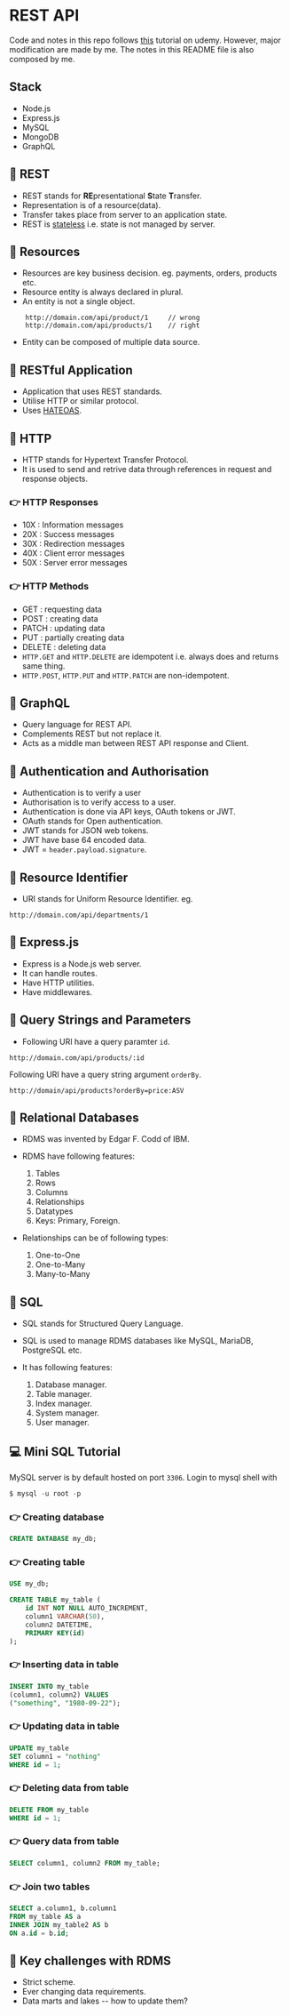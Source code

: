 # REST API

Code and notes in this repo follows [this](https://www.udemy.com/course/mastering-rest-apis-in-nodejs-zero-to-hero) tutorial on udemy. However, major modification are made by me. The notes in this README file is also composed by me.

## Stack
- Node.js
- Express.js
- MySQL
- MongoDB
- GraphQL

## :book: REST

- REST stands for **RE**presentational **S**tate **T**ransfer.
- Representation is of a resource(data). 
- Transfer takes place from server to an application state.
- REST is [stateless](https://whatis.techtarget.com/definition/stateless-app) i.e. state is not managed by server.

## :book: Resources

- Resources are key business decision. eg. payments, orders, products etc.
- Resource entity is always declared in plural.
- An entity is not a single object.
```http
    http://domain.com/api/product/1     // wrong
    http://domain.com/api/products/1    // right
```
- Entity can be composed of multiple data source.

## :book: RESTful Application

- Application that uses REST standards.
- Utilise HTTP or similar protocol.
- Uses [HATEOAS](https://en.wikipedia.org/wiki/HATEOAS).

## :book: HTTP

- HTTP stands for Hypertext Transfer Protocol.
- It is used to send and retrive data through references in request and response objects.

### :point_right: HTTP Responses

- 10X : Information messages
- 20X : Success messages
- 30X : Redirection messages
- 40X : Client error messages
- 50X : Server error messages

### :point_right: HTTP Methods

- GET : requesting data
- POST : creating data
- PATCH : updating data
- PUT : partially creating data
- DELETE : deleting data
- `HTTP.GET` and `HTTP.DELETE` are idempotent i.e. always does and returns same thing.
- `HTTP.POST`, `HTTP.PUT` and `HTTP.PATCH` are non-idempotent.

## :book: GraphQL

- Query language for REST API.
- Complements REST but not replace it.
- Acts as a middle man between REST API response and Client.

## :book: Authentication and Authorisation

- Authentication is to verify a user
- Authorisation is to verify access to a user.
- Authentication is done via API keys, OAuth tokens or JWT.
- OAuth stands for Open authentication.
- JWT stands for JSON web tokens.
- JWT have base 64 encoded data.
- JWT = `header.payload.signature`.

## :book: Resource Identifier

- URI stands for Uniform Resource Identifier. eg.
```http
http://domain.com/api/departments/1
```

## :book: Express.js

- Express is a Node.js web server.
- It can handle routes.
- Have HTTP utilities.
- Have middlewares.

## :book: Query Strings and Parameters

- Following URI have a query paramter `id`.
```http
http://domain.com/api/products/:id
```
Following URI have a query string argument `orderBy`.
```http
http://domain/api/products?orderBy=price:ASV
```

## :book: Relational Databases

- RDMS was invented by Edgar F. Codd of IBM.
- RDMS have following features:

    1. Tables
    2. Rows
    3. Columns
    4. Relationships
    5. Datatypes
    6. Keys: Primary, Foreign.
- Relationships can be of following types:

    1. One-to-One
    2. One-to-Many
    3. Many-to-Many

## :book: SQL

- SQL stands for Structured Query Language.
- SQL is used to manage RDMS databases like MySQL, MariaDB, PostgreSQL etc.
- It has following features:

    1. Database manager.
    2. Table manager.
    3. Index manager.
    4. System manager.
    5. User manager.

## :computer: Mini SQL Tutorial

MySQL server is by default hosted on port `3306`. Login to mysql shell with
```sql
$ mysql -u root -p
```

### :point_right: Creating database
```sql
CREATE DATABASE my_db;
```

### :point_right: Creating table
```sql
USE my_db;

CREATE TABLE my_table (
    id INT NOT NULL AUTO_INCREMENT,
    column1 VARCHAR(50),
    column2 DATETIME,
    PRIMARY KEY(id)
);
```

### :point_right: Inserting data in table
```sql
INSERT INTO my_table
(column1, column2) VALUES
("something", "1980-09-22");
```

### :point_right: Updating data in table
```sql
UPDATE my_table
SET column1 = "nothing"
WHERE id = 1;
```

### :point_right: Deleting data from table
```sql
DELETE FROM my_table
WHERE id = 1;
```

### :point_right: Query data from table
```sql
SELECT column1, column2 FROM my_table;
```

### :point_right: Join two tables
```sql
SELECT a.column1, b.column1
FROM my_table AS a
INNER JOIN my_table2 AS b
ON a.id = b.id;
```

## :no_entry_sign: Key challenges with RDMS

- Strict scheme.
- Ever changing data requirements.
- Data marts and lakes -- how to update them?
